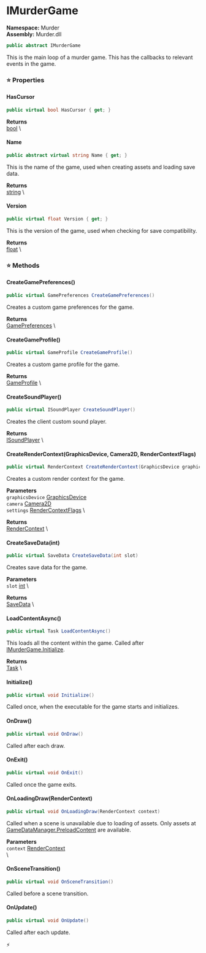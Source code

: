 # IMurderGame

**Namespace:** Murder \
**Assembly:** Murder.dll

```csharp
public abstract IMurderGame
```

This is the main loop of a murder game. This has the callbacks to relevant events in the game.

### ⭐ Properties
#### HasCursor
```csharp
public virtual bool HasCursor { get; }
```

**Returns** \
[bool](https://learn.microsoft.com/en-us/dotnet/api/System.Boolean?view=net-7.0) \
#### Name
```csharp
public abstract virtual string Name { get; }
```

This is the name of the game, used when creating assets and loading save data.

**Returns** \
[string](https://learn.microsoft.com/en-us/dotnet/api/System.String?view=net-7.0) \
#### Version
```csharp
public virtual float Version { get; }
```

This is the version of the game, used when checking for save compatibility.

**Returns** \
[float](https://learn.microsoft.com/en-us/dotnet/api/System.Single?view=net-7.0) \
### ⭐ Methods
#### CreateGamePreferences()
```csharp
public virtual GamePreferences CreateGamePreferences()
```

Creates a custom game preferences for the game.

**Returns** \
[GamePreferences](../Murder/Save/GamePreferences.html) \

#### CreateGameProfile()
```csharp
public virtual GameProfile CreateGameProfile()
```

Creates a custom game profile for the game.

**Returns** \
[GameProfile](../Murder/Assets/GameProfile.html) \

#### CreateSoundPlayer()
```csharp
public virtual ISoundPlayer CreateSoundPlayer()
```

Creates the client custom sound player.

**Returns** \
[ISoundPlayer](../Murder/Core/Sounds/ISoundPlayer.html) \

#### CreateRenderContext(GraphicsDevice, Camera2D, RenderContextFlags)
```csharp
public virtual RenderContext CreateRenderContext(GraphicsDevice graphicsDevice, Camera2D camera, RenderContextFlags settings)
```

Creates a custom render context for the game.

**Parameters** \
`graphicsDevice` [GraphicsDevice](https://docs.monogame.net/api/Microsoft.Xna.Framework.Graphics.GraphicsDevice.html) \
`camera` [Camera2D](../Murder/Core/Graphics/Camera2D.html) \
`settings` [RenderContextFlags](../Murder/Core/Graphics/RenderContextFlags.html) \

**Returns** \
[RenderContext](../Murder/Core/Graphics/RenderContext.html) \

#### CreateSaveData(int)
```csharp
public virtual SaveData CreateSaveData(int slot)
```

Creates save data for the game.

**Parameters** \
`slot` [int](https://learn.microsoft.com/en-us/dotnet/api/System.Int32?view=net-7.0) \

**Returns** \
[SaveData](../Murder/Assets/SaveData.html) \

#### LoadContentAsync()
```csharp
public virtual Task LoadContentAsync()
```

This loads all the content within the game. Called after [IMurderGame.Initialize](../Murder/IMurderGame.html#initialize).

**Returns** \
[Task](https://learn.microsoft.com/en-us/dotnet/api/System.Threading.Tasks.Task?view=net-7.0) \

#### Initialize()
```csharp
public virtual void Initialize()
```

Called once, when the executable for the game starts and initializes.

#### OnDraw()
```csharp
public virtual void OnDraw()
```

Called after each draw.

#### OnExit()
```csharp
public virtual void OnExit()
```

Called once the game exits.

#### OnLoadingDraw(RenderContext)
```csharp
public virtual void OnLoadingDraw(RenderContext context)
```

Called when a scene is unavailable due to loading of assets.
            Only assets at [GameDataManager.PreloadContent](../Murder/Data/GameDataManager.html#preloadcontent) are available.

**Parameters** \
`context` [RenderContext](../Murder/Core/Graphics/RenderContext.html) \
\

#### OnSceneTransition()
```csharp
public virtual void OnSceneTransition()
```

Called before a scene transition.

#### OnUpdate()
```csharp
public virtual void OnUpdate()
```

Called after each update.



⚡